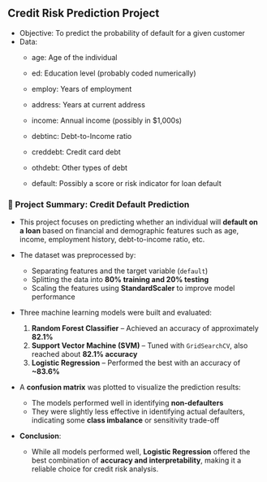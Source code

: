 ## Credit Risk Prediction Project
- Objective: To predict the probability of default for a given customer
- Data: 
    - age: Age of the individual

    - ed: Education level (probably coded numerically)

    - employ: Years of employment

    - address: Years at current address

    - income: Annual income (possibly in $1,000s)

    - debtinc: Debt-to-Income ratio

    - creddebt: Credit card debt

    - othdebt: Other types of debt

    - default: Possibly a score or risk indicator for loan default

### 📝 Project Summary: Credit Default Prediction

- This project focuses on predicting whether an individual will **default on a loan** based on financial and demographic features such as age, income, employment history, debt-to-income ratio, etc.

- The dataset was preprocessed by:
  - Separating features and the target variable (`default`)
  - Splitting the data into **80% training and 20% testing**
  - Scaling the features using **StandardScaler** to improve model performance

- Three machine learning models were built and evaluated:
  1. **Random Forest Classifier** – Achieved an accuracy of approximately **82.1%**
  2. **Support Vector Machine (SVM)** – Tuned with `GridSearchCV`, also reached about **82.1% accuracy**
  3. **Logistic Regression** – Performed the best with an accuracy of **~83.6%**

- A **confusion matrix** was plotted to visualize the prediction results:
  - The models performed well in identifying **non-defaulters**
  - They were slightly less effective in identifying actual defaulters, indicating some **class imbalance** or sensitivity trade-off

- **Conclusion**: 
  - While all models performed well, **Logistic Regression** offered the best combination of **accuracy and interpretability**, making it a reliable choice for credit risk analysis.
